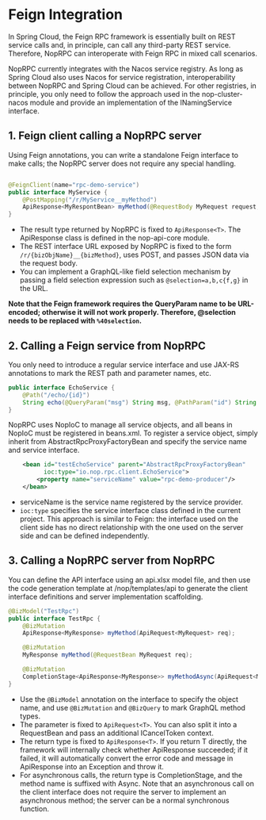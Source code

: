 # Feign Integration

In Spring Cloud, the Feign RPC framework is essentially built on REST service calls and, in principle, can call any third-party REST service. Therefore, NopRPC can interoperate with Feign RPC in mixed call scenarios.

NopRPC currently integrates with the Nacos service registry. As long as Spring Cloud also uses Nacos for service registration, interoperability between NopRPC and Spring Cloud can be achieved. For other registries, in principle, you only need to follow the approach used in the nop-cluster-nacos module and provide an implementation of the INamingService interface.

## 1. Feign client calling a NopRPC server

Using Feign annotations, you can write a standalone Feign interface to make calls; the NopRPC server does not require any special handling.

```java

@FeignClient(name="rpc-demo-service")
public interface MyService {
    @PostMapping("/r/MyService__myMethod")
    ApiResponse<MyRespontBean> myMethod(@RequestBody MyRequest request, @QueryParam("%40selection") String selection);
}
```

* The result type returned by NopRPC is fixed to `ApiResponse<T>`. The ApiResponse class is defined in the nop-api-core module.
* The REST interface URL exposed by NopRPC is fixed to the form `/r/{bizObjName}__{bizMethod}`, uses POST, and passes JSON data via the request body.
* You can implement a GraphQL-like field selection mechanism by passing a field selection expression such as `@selection=a,b,c{f,g}` in the URL.

**Note that the Feign framework requires the QueryParam name to be URL-encoded; otherwise it will not work properly. Therefore, @selection needs to be replaced with `%40selection`.**

## 2. Calling a Feign service from NopRPC

You only need to introduce a regular service interface and use JAX-RS annotations to mark the REST path and parameter names, etc.

```java
public interface EchoService {
    @Path("/echo/{id}")
    String echo(@QueryParam("msg") String msg, @PathParam("id") String id);
}
```

NopRPC uses NopIoC to manage all service objects, and all beans in NopIoC must be registered in beans.xml. To register a service object, simply inherit from AbstractRpcProxyFactoryBean and specify the service name and service interface.

```xml
    <bean id="testEchoService" parent="AbstractRpcProxyFactoryBean"
          ioc:type="io.nop.rpc.client.EchoService">
        <property name="serviceName" value="rpc-demo-producer"/>
    </bean>
```

* serviceName is the service name registered by the service provider.
* `ioc:type` specifies the service interface class defined in the current project. This approach is similar to Feign: the interface used on the client side has no direct relationship with the one used on the server side and can be defined independently.

## 3. Calling a NopRPC server from NopRPC

You can define the API interface using an api.xlsx model file, and then use the code generation template at /nop/templates/api to generate the client interface definitions and server implementation scaffolding.

```java
@BizModel("TestRpc")
public interface TestRpc {
    @BizMutation
    ApiResponse<MyResponse> myMethod(ApiRequest<MyRequest> req);

    @BizMutation 
    MyResponse myMethod(@RequestBean MyRequest req);

    @BizMutation
    CompletionStage<ApiResponse<MyResponse>> myMethodAsync(ApiRequest<MyRequest> req);
}
```

* Use the `@BizModel` annotation on the interface to specify the object name, and use `@BizMutation` and `@BizQuery` to mark GraphQL method types.
* The parameter is fixed to `ApiRequest<T>`. You can also split it into a RequestBean and pass an additional ICancelToken context.
* The return type is fixed to `ApiResponse<T>`. If you return T directly, the framework will internally check whether ApiResponse succeeded; if it failed, it will automatically convert the error code and message in ApiResponse into an Exception and throw it.
* For asynchronous calls, the return type is CompletionStage, and the method name is suffixed with Async. Note that an asynchronous call on the client interface does not require the server to implement an asynchronous method; the server can be a normal synchronous function.
<!-- SOURCE_MD5:8d84848621439f31d4bfe0137a083673-->
